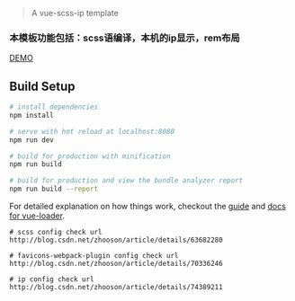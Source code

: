 

> A vue-scss-ip template
### 本模板功能包括：scss语编译，本机的ip显示，rem布局

[DEMO](http://www.zhooson.cn/vuescss/#/)

## Build Setup

``` bash
# install dependencies
npm install

# serve with hot reload at localhost:8080
npm run dev

# build for production with minification
npm run build

# build for production and view the bundle analyzer report
npm run build --report
```

For detailed explanation on how things work, checkout the [guide](http://vuejs-templates.github.io/webpack/) and [docs for vue-loader](http://vuejs.github.io/vue-loader).
```
# scss config check url
http://blog.csdn.net/zhooson/article/details/63682280

# favicons-webpack-plugin config check url
http://blog.csdn.net/zhooson/article/details/70336246

# ip config check url
http://blog.csdn.net/zhooson/article/details/74389211
```
